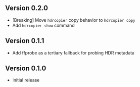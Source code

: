 ## Version 0.2.0

- [Breaking] Move `hdrcopier` copy behavior to `hdrcopier copy`
- Add `hdrcopier show` command

## Version 0.1.1

- Add ffprobe as a tertiary fallback for probing HDR metadata

## Version 0.1.0

- Initial release
